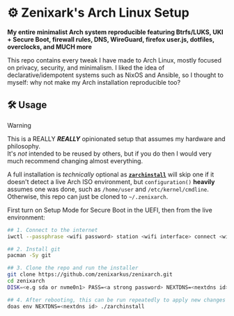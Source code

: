 # ⚙️ Zenixark's Arch Linux Setup
**My entire minimalist Arch system reproducible featuring Btrfs/LUKS, UKI + Secure Boot, firewall rules, DNS, WireGuard, firefox user.js, dotfiles, overclocks, and MUCH more**

This repo contains every tweak I have made to Arch Linux, mostly focused on privacy, security, and minimalism. I liked the idea of declarative/idempotent systems such as NixOS and Ansible, so I thought to myself: why not make my Arch installation reproducible too?

## 🛠️ Usage
> [!WARNING]
> This is a REALLY ***REALLY*** opinionated setup that assumes my hardware and philosophy.  
> It's *not* intended to be reused by others, but if you do then I would very much recommend changing almost everything.

A full installation is *technically* optional as [**`zarchinstall`**](./zarchinstall) will skip one if it doesn't detect a live Arch ISO environment, but `configuration()` **heavily** assumes one was done, such as `/home/user` and `/etc/kernel/cmdline`. Otherwise, this repo can just be cloned to `~/.zenixarch`.

First turn on Setup Mode for Secure Boot in the UEFI, then from the live environment:
```sh
## 1. Connect to the internet
iwctl --passphrase <wifi password> station <wifi interface> connect <wifi name>

## 2. Install git
pacman -Sy git

## 3. Clone the repo and run the installer
git clone https://github.com/zenixarkus/zenixarch.git
cd zenixarch
DISK=<e.g sda or nvme0n1> PASS=<a strong password> NEXTDNS=<nextdns id> ./zarchinstall

## 4. After rebooting, this can be run repeatedly to apply new changes idempotently
doas env NEXTDNS=<nextdns id> ./zarchinstall
```
